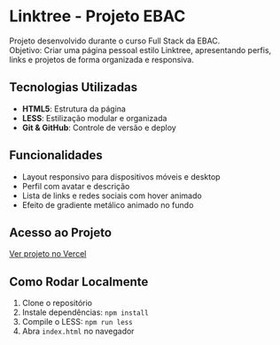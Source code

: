 # Linktree - Projeto EBAC

Projeto desenvolvido durante o curso Full Stack da EBAC.  
Objetivo: Criar uma página pessoal estilo Linktree, apresentando perfis, links e projetos de forma organizada e responsiva.

## Tecnologias Utilizadas
- **HTML5**: Estrutura da página
- **LESS**: Estilização modular e organizada
- **Git & GitHub**: Controle de versão e deploy

## Funcionalidades
- Layout responsivo para dispositivos móveis e desktop  
- Perfil com avatar e descrição  
- Lista de links e redes sociais com hover animado  
- Efeito de gradiente metálico animado no fundo  

## Acesso ao Projeto
[Ver projeto no Vercel]((https://linktree-gabriel.vercel.app))

## Como Rodar Localmente
1. Clone o repositório  
2. Instale dependências: `npm install`  
3. Compile o LESS: `npm run less`  
4. Abra `index.html` no navegador
